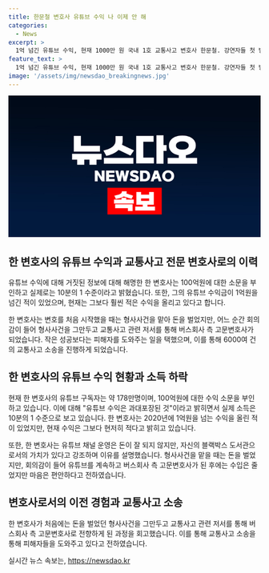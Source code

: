 ```yaml
---
title: 한문철 변호사 유튜브 수익 나 이제 안 해
categories:
  - News
excerpt: >
  1억 넘긴 유튜브 수익, 현재 1000만 원 국내 1호 교통사고 변호사 한문철. 강연자들 첫 방송에 출연해 유튜브 돈에 대해 솔직고백. 100억은 사실 아니고 10분의 1 정도라고 주장하며, 1억 달성은 미친 듯이 일했던 결과라고 전했다. 현재 178만명의 구독자를 보유하며, 유튜브 채널은 돈 안되지만 블랙박스 도서관이라며 계속 이어가는 이유를 밝혔다. 초기엔 형사사건을 맡아 수입은 많았지만, 회의감을 느끼며 전환점을 맞이한 그는 이후 교통사고 소송에 힘써왔다.
feature_text: >
  1억 넘긴 유튜브 수익, 현재 1000만 원 국내 1호 교통사고 변호사 한문철. 강연자들 첫 방송에 출연해 유튜브 돈에 대해 솔직고백. 100억은 사실 아니고 10분의 1 정도라고 주장하며, 1억 달성은 미친 듯이 일했던 결과라고 전했다. 현재 178만명의 구독자를 보유하며, 유튜브 채널은 돈 안되지만 블랙박스 도서관이라며 계속 이어가는 이유를 밝혔다. 초기엔 형사사건을 맡아 수입은 많았지만, 회의감을 느끼며 전환점을 맞이한 그는 이후 교통사고 소송에 힘써왔다.
image: '/assets/img/newsdao_breakingnews.jpg'
---
```


<p><img src="/assets/img/newsdao_breakingnews.jpg" alt="implanttips 속보" /></p>

<h2 data-ke-size="size26">한 변호사의 유튜브 수익과 교통사고 전문 변호사로의 이력</h2>

<p data-ke-size="size16">유튜브 수익에 대해 거짓된 정보에 대해 해명한 한 변호사는 100억원에 대한 소문을 부인하고 실제로는 10분의 1 수준이라고 밝혔습니다. 또한, 그의 유튜브 수익금이 1억원을 넘긴 적이 있었으며, 현재는 그보다 훨씬 적은 수익을 올리고 있다고 합니다.</p>

<p data-ke-size="size16">한 변호사는 변호를 처음 시작했을 때는 형사사건을 맡아 돈을 벌었지만, 어느 순간 회의감이 들어 형사사건을 그만두고 교통사고 관련 저서를 통해 버스회사 측 고문변호사가 되었습니다. 작은 성공보다는 피해자를 도와주는 일을 택했으며, 이를 통해 6000여 건의 교통사고 소송을 진행하게 되었습니다.</p>

<h2 data-ke-size="size26">한 변호사의 유튜브 수익 현황과 소득 하락</h2>

<p data-ke-size="size16">현재 한 변호사의 유튜브 구독자는 약 178만명이며, 100억원에 대한 수익 소문을 부인하고 있습니다. 이에 대해 "유튜브 수익은 과대포장된 것"이라고 밝히면서 실제 소득은 10분의 1 수준으로 보고 있습니다. 한 변호사는 2020년에 1억원을 넘는 수익을 올린 적이 있었지만, 현재 수익은 그보다 현저히 적다고 밝히고 있습니다.</p>

<p data-ke-size="size16">또한, 한 변호사는 유튜브 채널 운영은 돈이 잘 되지 않지만, 자신의 블랙박스 도서관으로서의 가치가 있다고 강조하며 이유를 설명했습니다. 형사사건을 맡을 때는 돈을 벌었지만, 회의감이 들어 유튜브를 계속하고 버스회사 측 고문변호사가 된 후에는 수입은 줄었지만 마음은 편안하다고 전하였습니다.</p>

<h2 data-ke-size="size26">변호사로서의 이전 경험과 교통사고 소송</h2>

<p data-ke-size="size16">한 변호사가 처음에는 돈을 벌었던 형사사건을 그만두고 교통사고 관련 저서를 통해 버스회사 측 고문변호사로 전향하게 된 과정을 회고했습니다. 이를 통해 교통사고 소송을 통해 피해자들을 도와주고 있다고 전하였습니다.</p>
실시간 뉴스 속보는, <a href="https://newsdao.kr" rel="dofollow">https://newsdao.kr</a>


